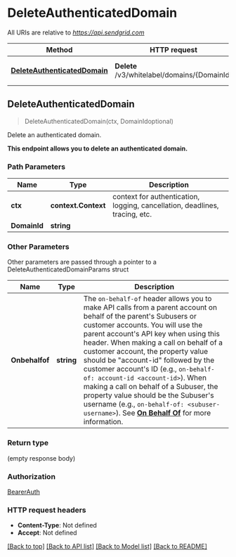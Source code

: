 # DeleteAuthenticatedDomain

All URIs are relative to *https://api.sendgrid.com*

Method | HTTP request | Description
------------- | ------------- | -------------
[**DeleteAuthenticatedDomain**](DeleteAuthenticatedDomain.md#DeleteAuthenticatedDomain) | **Delete** /v3/whitelabel/domains/{DomainId} | Delete an authenticated domain.



## DeleteAuthenticatedDomain

> DeleteAuthenticatedDomain(ctx, DomainIdoptional)

Delete an authenticated domain.

**This endpoint allows you to delete an authenticated domain.**

### Path Parameters


Name | Type | Description
------------- | ------------- | -------------
**ctx** | **context.Context** | context for authentication, logging, cancellation, deadlines, tracing, etc.
**DomainId** | **string** | 

### Other Parameters

Other parameters are passed through a pointer to a DeleteAuthenticatedDomainParams struct


Name | Type | Description
------------- | ------------- | -------------
**Onbehalfof** | **string** | The `on-behalf-of` header allows you to make API calls from a parent account on behalf of the parent's Subusers or customer accounts. You will use the parent account's API key when using this header. When making a call on behalf of a customer account, the property value should be \"account-id\" followed by the customer account's ID (e.g., `on-behalf-of: account-id <account-id>`). When making a call on behalf of a Subuser, the property value should be the Subuser's username (e.g., `on-behalf-of: <subuser-username>`). See [**On Behalf Of**](https://docs.sendgrid.com/api-reference/how-to-use-the-sendgrid-v3-api/on-behalf-of) for more information.

### Return type

 (empty response body)

### Authorization

[BearerAuth](../README.md#BearerAuth)

### HTTP request headers

- **Content-Type**: Not defined
- **Accept**: Not defined

[[Back to top]](#) [[Back to API list]](../README.md#documentation-for-api-endpoints)
[[Back to Model list]](../README.md#documentation-for-models)
[[Back to README]](../README.md)

